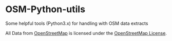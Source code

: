 # OSM-Python-utils
Some helpful tools (Python3.x) for handling with OSM data extracts


All Data from [OpenStreetMap](https://www.openstreetmap.org) is licensed under the [OpenStreetMap License](https://www.openstreetmap.org/copyright). 
